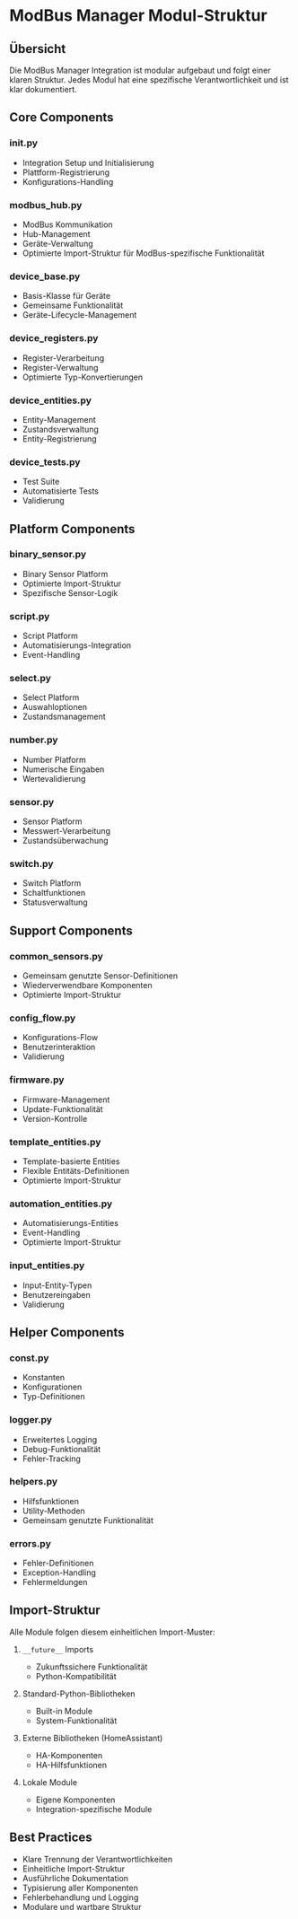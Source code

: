 # ModBus Manager Modul-Struktur

## Übersicht
Die ModBus Manager Integration ist modular aufgebaut und folgt einer klaren Struktur. Jedes Modul hat eine spezifische Verantwortlichkeit und ist klar dokumentiert.

## Core Components

### __init__.py
- Integration Setup und Initialisierung
- Plattform-Registrierung
- Konfigurations-Handling

### modbus_hub.py
- ModBus Kommunikation
- Hub-Management
- Geräte-Verwaltung
- Optimierte Import-Struktur für ModBus-spezifische Funktionalität

### device_base.py
- Basis-Klasse für Geräte
- Gemeinsame Funktionalität
- Geräte-Lifecycle-Management

### device_registers.py
- Register-Verarbeitung
- Register-Verwaltung
- Optimierte Typ-Konvertierungen

### device_entities.py
- Entity-Management
- Zustandsverwaltung
- Entity-Registrierung

### device_tests.py
- Test Suite
- Automatisierte Tests
- Validierung

## Platform Components

### binary_sensor.py
- Binary Sensor Platform
- Optimierte Import-Struktur
- Spezifische Sensor-Logik

### script.py
- Script Platform
- Automatisierungs-Integration
- Event-Handling

### select.py
- Select Platform
- Auswahloptionen
- Zustandsmanagement

### number.py
- Number Platform
- Numerische Eingaben
- Wertevalidierung

### sensor.py
- Sensor Platform
- Messwert-Verarbeitung
- Zustandsüberwachung

### switch.py
- Switch Platform
- Schaltfunktionen
- Statusverwaltung

## Support Components

### common_sensors.py
- Gemeinsam genutzte Sensor-Definitionen
- Wiederverwendbare Komponenten
- Optimierte Import-Struktur

### config_flow.py
- Konfigurations-Flow
- Benutzerinteraktion
- Validierung

### firmware.py
- Firmware-Management
- Update-Funktionalität
- Version-Kontrolle

### template_entities.py
- Template-basierte Entities
- Flexible Entitäts-Definitionen
- Optimierte Import-Struktur

### automation_entities.py
- Automatisierungs-Entities
- Event-Handling
- Optimierte Import-Struktur

### input_entities.py
- Input-Entity-Typen
- Benutzereingaben
- Validierung

## Helper Components

### const.py
- Konstanten
- Konfigurationen
- Typ-Definitionen

### logger.py
- Erweitertes Logging
- Debug-Funktionalität
- Fehler-Tracking

### helpers.py
- Hilfsfunktionen
- Utility-Methoden
- Gemeinsam genutzte Funktionalität

### errors.py
- Fehler-Definitionen
- Exception-Handling
- Fehlermeldungen

## Import-Struktur
Alle Module folgen diesem einheitlichen Import-Muster:

1. `__future__` Imports
   - Zukunftssichere Funktionalität
   - Python-Kompatibilität

2. Standard-Python-Bibliotheken
   - Built-in Module
   - System-Funktionalität

3. Externe Bibliotheken (HomeAssistant)
   - HA-Komponenten
   - HA-Hilfsfunktionen

4. Lokale Module
   - Eigene Komponenten
   - Integration-spezifische Module

## Best Practices
- Klare Trennung der Verantwortlichkeiten
- Einheitliche Import-Struktur
- Ausführliche Dokumentation
- Typisierung aller Komponenten
- Fehlerbehandlung und Logging
- Modulare und wartbare Struktur 
